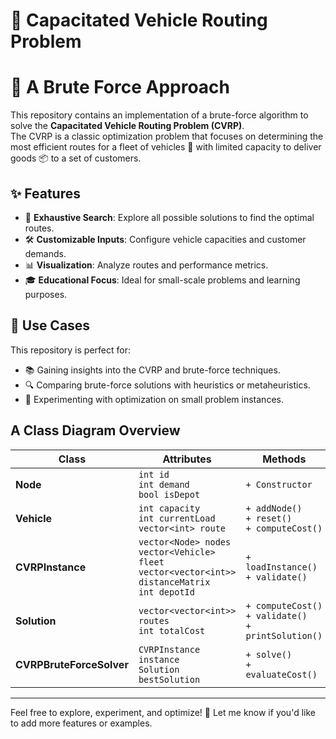# 🚛 Capacitated Vehicle Routing Problem 
# 💪 A Brute Force Approach 

This repository contains an implementation of a brute-force algorithm to solve the **Capacitated Vehicle Routing Problem (CVRP)**.  
The CVRP is a classic optimization problem that focuses on determining the most efficient routes for a fleet of vehicles 🚐 with limited capacity to deliver goods 📦 to a set of customers.  

## ✨ Features  
- 🧠 **Exhaustive Search**: Explore all possible solutions to find the optimal routes.  
- 🛠️ **Customizable Inputs**: Configure vehicle capacities and customer demands.  
- 📊 **Visualization**: Analyze routes and performance metrics.  
- 🎓 **Educational Focus**: Ideal for small-scale problems and learning purposes.  

## 🚀 Use Cases  
This repository is perfect for:  
- 📚 Gaining insights into the CVRP and brute-force techniques.  
- 🔍 Comparing brute-force solutions with heuristics or metaheuristics.  
- 🧪 Experimenting with optimization on small problem instances.  

## A Class Diagram Overview

| Class                | Attributes                                      | Methods                           |
|----------------------|-------------------------------------------------|-----------------------------------|
| **Node**             | `int id`<br>`int demand`<br>`bool isDepot`      | `+ Constructor`                   |
| **Vehicle**          | `int capacity`<br>`int currentLoad`<br>`vector<int> route` | `+ addNode()`<br>`+ reset()`<br>`+ computeCost()` |
| **CVRPInstance**     | `vector<Node> nodes`<br>`vector<Vehicle> fleet`<br>`vector<vector<int>> distanceMatrix`<br>`int depotId` | `+ loadInstance()`<br>`+ validate()` |
| **Solution**         | `vector<vector<int>> routes`<br>`int totalCost` | `+ computeCost()`<br>`+ validate()`<br>`+ printSolution()` |
| **CVRPBruteForceSolver** | `CVRPInstance instance`<br>`Solution bestSolution` | `+ solve()`<br>`+ evaluateCost()` |

---

Feel free to explore, experiment, and optimize! 🧩 Let me know if you'd like to add more features or examples.  
